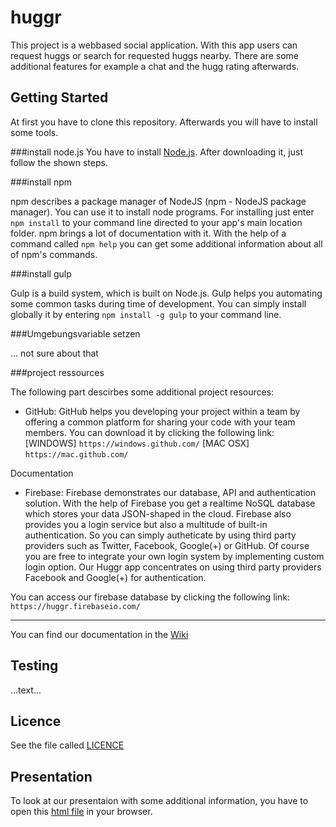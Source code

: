 huggr
=====

This project is a webbased social application.
With this app users can request huggs or search for requested huggs nearby. There are some additional features for example a chat and the hugg rating afterwards.

Getting Started
-----

At first you have to clone this repository. Afterwards you will have to install some tools.

###install node.js
You have to install [Node.js](http://nodejs.org/). After downloading it, just follow the shown steps.

###install npm

npm describes a package manager of NodeJS (npm - NodeJS package manager). You can use it to install node programs. For installing just enter `npm install` to your command line directed to your app's main location folder. npm brings a lot of documentation with it. With the help of a command called `npm help` you can get some additional information about all of npm's commands.

###install gulp

Gulp is a build system, which is built on Node.js. Gulp helps you automating some common tasks during time of development. You can simply install globally it by entering `npm install -g gulp` to your command line.

###Umgebungsvariable setzen

... not sure about that

###project ressources

The following part descirbes some additional project resources:

* GitHub: GitHub helps you developing your project within a team by offering a common platform for sharing your code with your team members. You can download it by clicking the following link:
[WINDOWS] `https://windows.github.com/`
[MAC OSX] `https://mac.github.com/`

Documentation

* Firebase: Firebase demonstrates our database, API and authentication solution. With the help of Firebase you get a realtime NoSQL database which stores your data JSON-shaped in the cloud. Firebase also provides you a login service but also a multitude of built-in authentication. So you can simply autheticate by using third party providers such as Twitter, Facebook, Google(+) or GitHub. Of course you are free to integrate your own login system by implementing custom login option. Our Huggr app concentrates on using third party providers Facebook and Google(+) for authentication.

You can access our firebase database by clicking the following link: `https://huggr.firebaseio.com/`

-----

You can find our documentation in the [Wiki](https://github.com/a3rosol/huggr/wiki/Documentation)

Testing
-----

...text...


Licence
-----

See the file called [LICENCE](https://github.com/a3rosol/huggr/blob/master/LICENSE)

Presentation
-----

To look at our presentaion with some additional information, you have to open this [html file](https://github.com/a3rosol/huggr/blob/master/assets/Pr%C3%A4sentation%2C%20Policy%2C%20Prozess%20usw/slides-huggr.html) in your browser.